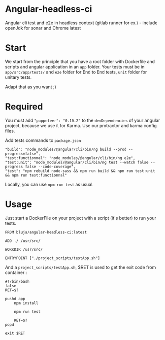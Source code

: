 # Angular-headless-ci
Angular cli test and e2e in headless context (gitlab runner for ex.) - include openJdk for sonar and Chrome latest

# Start
We start from the principle that you have a root folder with Dockerfile and scripts and angular application in an `app` folder.
Your tests must be in `app/src/app/tests/` and `e2e` folder for End to End tests, `unit` folder for unitary tests.

Adapt that as you want ;)

# Required
You must add `"puppeteer": "0.10.2"` to the `devDependencies` of your angular project, because we use it for Karma.
Use our protractor and karma config files.

Add tests commands to `package.json`
```
"build": "node_modules/@angular/cli/bin/ng build --prod --progress=false",
"test:functionnal": "node_modules/@angular/cli/bin/ng e2e",
"test:unit": "node_modules/@angular/cli/bin/ng test --watch false --progress false --code-coverage",
"test": "npm rebuild node-sass && npm run build && npm run test:unit && npm run test:functionnal"
```

Locally, you can use `npm run test` as usual.

# Usage
Just start a DockerFile on your project with a script (it's better) to run your tests.

```
FROM bluja/angular-headless-ci:latest

ADD ./ /usr/src/

WORKDIR /usr/src/

ENTRYPOINT ["./project_scripts/testApp.sh"]

```

And a `project_scripts/testApp.sh`, $RET is used to get the exit code from container :

```
#!/bin/bash
false
RET=$?

pushd app
    npm install

    npm run test

    RET=$?
popd

exit $RET

```
